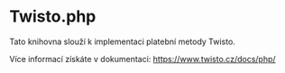 Twisto.php
==========

Tato knihovna slouží k implementaci platební metody Twisto. 


Více informací získáte v dokumentaci:
https://www.twisto.cz/docs/php/
